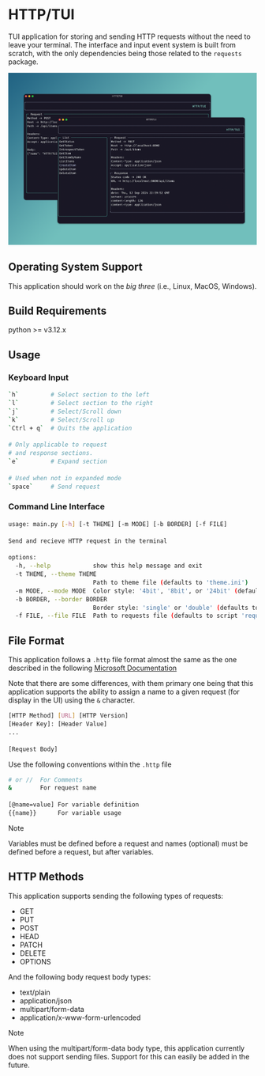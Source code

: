 # HTTP/TUI

TUI application for storing and sending HTTP requests
without the need to leave your terminal. The interface
and input event system is built from scratch, with the
only dependencies being those related to the `requests`
package.

![Demo](demo.png)

## Operating System Support

This application should work on the *big three*
(i.e., Linux, MacOS, Windows).

## Build Requirements
python >= v3.12.x

## Usage

### Keyboard Input

```sh
`h`         # Select section to the left
`l`         # Select section to the right
`j`         # Select/Scroll down
`k`         # Select/Scroll up
`Ctrl + q`  # Quits the application

# Only applicable to request
# and response sections.
`e`         # Expand section

# Used when not in expanded mode
`space`     # Send request
```

### Command Line Interface

```sh
usage: main.py [-h] [-t THEME] [-m MODE] [-b BORDER] [-f FILE]

Send and recieve HTTP request in the terminal

options:
  -h, --help            show this help message and exit
  -t THEME, --theme THEME
                        Path to theme file (defaults to 'theme.ini')
  -m MODE, --mode MODE  Color style: '4bit', '8bit', or '24bit' (defaults to '24bit')
  -b BORDER, --border BORDER
                        Border style: 'single' or 'double' (defaults to 'single')
  -f FILE, --file FILE  Path to requests file (defaults to script 'requests.http')
```

## File Format

This application follows a `.http` file format almost the same
as the one described in the following
[Microsoft Documentation](https://learn.microsoft.com/en-us/aspnet/core/test/http-files?view=aspnetcore-8.0)

Note that there are some differences, with them primary 
one being that this application supports the ability to
assign a name to a given request (for display in the UI)
using the `&` character.

```sh
[HTTP Method] [URL] [HTTP Version]
[Header Key]: [Header Value]
...

[Request Body]
```

Use the following conventions within the `.http` file
```sh
# or //  For Comments
&        For request name

[@name=value] For variable definition
{{name}}      For variable usage
```

>[!NOTE]
>Variables must be defined before a request
>and names (optional) must be defined before
> a request, but after variables.

## HTTP Methods

This application supports sending the following types of requests:
- GET
- PUT 
- POST 
- HEAD 
- PATCH 
- DELETE 
- OPTIONS

And the following body request body types:
- text/plain
- application/json
- multipart/form-data
- application/x-www-form-urlencoded

>[!NOTE]
> When using the multipart/form-data body type, this
> application currently does not support sending files.
> Support for this can easily be added in the future.

